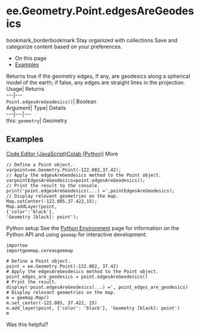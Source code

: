  
#  ee.Geometry.Point.edgesAreGeodesics 
bookmark_borderbookmark Stay organized with collections  Save and categorize content based on your preferences.
  * On this page
  * [Examples](https://developers.google.com/earth-engine/apidocs/ee-geometry-point-edgesaregeodesics#examples)


Returns true if the geometry edges, if any, are geodesics along a spherical model of the earth; if false, any edges are straight lines in the projection. 
Usage| Returns  
---|---  
`Point.edgesAreGeodesics()`| Boolean  
Argument| Type| Details  
---|---|---  
this: `geometry`| Geometry  
## Examples
[Code Editor (JavaScript)](https://developers.google.com/earth-engine/apidocs/ee-geometry-point-edgesaregeodesics#code-editor-javascript-sample)[Colab (Python)](https://developers.google.com/earth-engine/apidocs/ee-geometry-point-edgesaregeodesics#colab-python-sample) More
```
// Define a Point object.
varpoint=ee.Geometry.Point(-122.082,37.42);
// Apply the edgesAreGeodesics method to the Point object.
varpointEdgesAreGeodesics=point.edgesAreGeodesics();
// Print the result to the console.
print('point.edgesAreGeodesics(...) =',pointEdgesAreGeodesics);
// Display relevant geometries on the map.
Map.setCenter(-122.085,37.422,15);
Map.addLayer(point,
{'color':'black'},
'Geometry [black]: point');
```
Python setup
See the [ Python Environment](https://developers.google.com/earth-engine/guides/python_install) page for information on the Python API and using `geemap` for interactive development.
```
importee
importgeemap.coreasgeemap
```
```
# Define a Point object.
point = ee.Geometry.Point(-122.082, 37.42)
# Apply the edgesAreGeodesics method to the Point object.
point_edges_are_geodesics = point.edgesAreGeodesics()
# Print the result.
display('point.edgesAreGeodesics(...) =', point_edges_are_geodesics)
# Display relevant geometries on the map.
m = geemap.Map()
m.set_center(-122.085, 37.422, 15)
m.add_layer(point, {'color': 'black'}, 'Geometry [black]: point')
m
```

Was this helpful?
